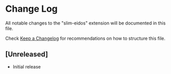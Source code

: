 # Change Log

All notable changes to the "slim-eidos" extension will be documented in this file.

Check [Keep a Changelog](http://keepachangelog.com/) for recommendations on how to structure this file.

## [Unreleased]

- Initial release